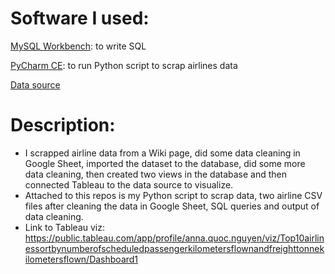# Software I used:
[MySQL Workbench](https://dev.mysql.com/downloads/workbench/): to write SQL 

[PyCharm CE](https://www.jetbrains.com/pycharm/download/?section=windows): to run Python script to scrap airlines data

[Data source](https://en.wikipedia.org/wiki/Largest_airlines_in_the_world)

# Description: 

- I scrapped airline data from a Wiki page, did some data cleaning in Google Sheet, imported the dataset to the database, did some more data cleaning, then created two views in the database and then connected Tableau to the data source to visualize.
- Attached to this repos is my Python script to scrap data, two airline CSV files after cleaning the data in Google Sheet, SQL queries and output of data cleaning.
- Link to Tableau viz: https://public.tableau.com/app/profile/anna.quoc.nguyen/viz/Top10airlinessortbynumberofscheduledpassengerkilometersflownandfreighttonnekilometersflown/Dashboard1
